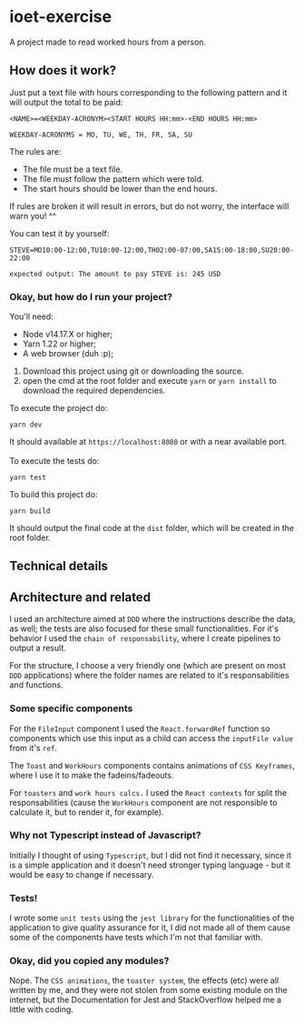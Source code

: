 # ioet-exercise

A project made to read worked hours from a person.

## How does it work?

Just put a text file with hours corresponding to the following pattern and it will output the total to be paid:

```
<NAME>=<WEEKDAY-ACRONYM><START HOURS HH:mm>-<END HOURS HH:mm>

WEEKDAY-ACRONYMS = MO, TU, WE, TH, FR, SA, SU
```

The rules are:
- The file must be a text file.
- The file must follow the pattern which were told.
- The start hours should be lower than the end hours.

If rules are broken it will result in errors, but do not worry, the interface will warn you! ^^

You can test it by yourself:
```
STEVE=MO10:00-12:00,TU10:00-12:00,TH02:00-07:00,SA15:00-18:00,SU20:00-22:00

expected output: The amount to pay STEVE is: 245 USD
```

### Okay, but how do I run your project?

You'll need:
- Node v14.17.X or higher;
- Yarn 1.22 or higher;
- A web browser (duh :p);

1. Download this project using git or downloading the source.
2. open the cmd at the root folder and execute `yarn` or `yarn install` to download the required dependencies.

To execute the project do:
```
yarn dev
```
It should available at `https://localhost:8080` or with a near available port.
<br>
<br>
To execute the tests do:
```
yarn test
```

To build this project do:
```
yarn build
```
It should output the final code at the `dist` folder, which will be created in the root folder.

## Technical details

## Architecture and related

I used an architecture aimed at `DDD` where the instructions describe the data, as well; the tests are also focused for these small functionalities. For it's behavior I used the `chain of responsability`, where I create pipelines to output a result.

For the structure, I choose a very friendly one (which are present on most `DDD` applications) where the folder names are related to it's responsabilities and functions.

### Some specific components

For the `FileInput` component I used the `React.forwardRef` function so components which use this input as a child can access the `inputFile value` from it's `ref`.

The `Toast` and `WorkHours` components contains animations of `CSS Keyframes`, where I use it to make the fadeins/fadeouts.

For `toasters` and `work hours calcs.` I used the `React contexts` for split the responsabilities (cause the `WorkHours` component are not responsible to calculate it, but to render it, for example).

### Why not Typescript instead of Javascript?

Initially I thought of using `Typescript`, but I did not find it necessary, since it is a simple application and it doesn't need stronger typing language - but it would be easy to change if necessary.

### Tests!

I wrote some `unit tests` using the `jest library` for the functionalities of the application to give quality assurance for it, I did not made all of them cause some of the components have tests which I'm not that familiar with.

### Okay, did you copied any modules?

Nope. The `CSS animations`, the `toaster system`, the effects (etc) were all written by me, and they were not stolen from some existing module on the internet, but the Documentation for Jest and StackOverflow helped me a little with coding.
